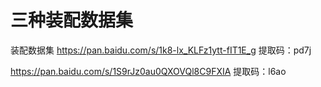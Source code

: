 # 三种装配数据集
装配数据集
https://pan.baidu.com/s/1k8-lx_KLFz1ytt-fIT1E_g 
提取码：pd7j

https://pan.baidu.com/s/1S9rJz0au0QXOVQl8C9FXIA 
提取码：l6ao 

